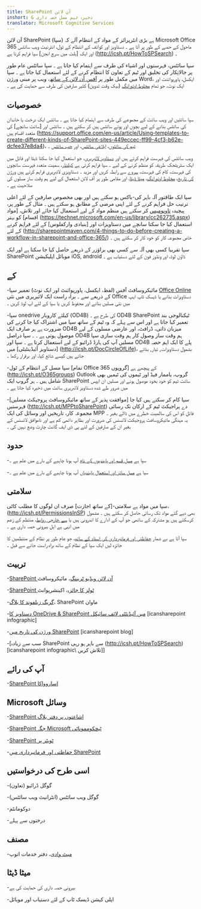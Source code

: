 ```yaml
---
title: SharePoint آن لائن
inshort: & ذخیرہ ٹیم مسل حصہ داری
translator: Microsoft Cognitive Services
---
```



آن لائن SharePoint (سپا) ہے بڑی انٹرپرائز کے مواد کے انتظام آلے کہ Microsoft Office 365 ماحول کے حصے کے طور پر آتا ہے ۔ دستاویز اور کوائف کے انتظام کے ٹول، انٹرنیٹ ویب سائٹس اور ایک [بلٹ میں سرچ انجن] سپا فراہم کرتا ہے (http://icsh.pt/HowToSPSearch) ۔

سپا سائٹس، فہرستوں اور اشیاء کی طرف سے اہتمام کیا جاتا ہے ۔ سپا سائٹس عام طور پر جالاتِکار کی تخلیق اور ٹیم کے تعاون کا انتظام کرنے کے لئے استعمال کیا جاتا ہے ۔ سپا میں مکمل طور پر [آفس آن لائن کے ساتھ](https://technet.microsoft.com/en-us/library/word-online-service-description.aspx)، ویب پر مبنی ورژن Word، ایکسل، پاورپوائنٹ اور ایک نوٹ، جو تمام [مخلوط اوتورانگ](http://icsh.pt/CoAuthoring) (بیک وقت تدوین) کثیر صارفین کی طرف سے حمایت کی ہے ۔

خصوصیات
---------

سپا سائٹیں اور ویب سائٹ کے مجموعے کی طرف سے اہتمام کیا جاتا ہے ۔ سائٹس ایک درخت یا خاندان کی سائٹس بنانے کے لیے بچوں اور پوتے سائٹس ہیں کر سکتے ہیں ۔ سائٹس اور [سائٹ سانچے] کی متعدد اقسام ہیں (https://support.office.com/en-us/article/Using-templates-to-create-different-kinds-of-SharePoint-sites-449eccec-ff99-4cf3-b62e-dcfee37e8da4)، [ٹیم کی سائٹوں](https://support.office.com/en-us/article/what-is-a-sharepoint-team-site-75545757-36c3-46a7-beed-0aaa74f0401e)، [ابلاغی سائٹس](https://support.office.com/en-us/article/what-is-a-sharepoint-communication-site-94a33429-e580-45c3-a090-5512a8070732)، اور [حب سائٹس](https://docs.microsoft.com/en-us/sharepoint/dev/features/hub-site/hub-site-overview) ۔

ویب سائٹس کی فہرست فراہم کرتے ہیں اور [دستاویز لائبریری](http://icsh.pt/SPDocLibs)، جو استعمال کیا جا سکتا ڈیٹا اور فائل میں ایک سٹریٹجک طریقہ کو منظم کرنے کے لیے ۔ سپا فراہم کرتی ہے [کیلنڈر](https//icsh.pt/SPCalendars)، سمیت متعدد فہرست سانچوں کی فہرست، کام کی فہرست، [سروے](http://icsh.pt/SPSurveyIntro) سے رابطہ کریں اور مزید ۔ دستاویزی لائبریری فراہم کرتے ہیں [ورژن کی تاریخ](http://icsh.pt/VersionHistory)، [مخلوط اوتورانگ](http://icsh.pt/CoAuthoring)، [میٹا ڈیٹا](http://icsh.pt/MetadataGuide)، اور مقامی طور پر آف لائن استعمال کے لیے ہم وقت ساز مسلوں کی صلاحیت ہے ۔

سپا ایک طاقتور آلہ باہر کی-باکس ہو سکتے ہیں اور بھی مخصوص صارفین کے لئے اعلی ترتیب حل فراہم کرنے کے لئے اپنی مرضی کے مطابق ہو سکتے ہیں ۔ مثال کے طور پر، پیچیدہ [تاونومیس](http://sharepointmaven.com/2-ways-to-design-sharepoint-taxonomy-for-an-organization/) کر سکتے ہیں منظم مواد کے لیے استعمال کیا جائے اور تلاش، [مواد اقسام] کو بہتر (https://technet.microsoft.com/en-us/library/cc262735.aspx) استعمال کیا جا سکتا سانچے میں دستاویزات اور [بنیادی وارکفلوس] کے لئے فراہم کرنے کے لئے (http://sharepointmaven.com/4-things-to-do-before-creating-a-workflow-in-sharepoint-and-office-365/) خاص مجموعہ کار کو خود کار کر سکتے ہیں ۔

سپا تقریبا کسی بھی آلہ سے کسی بھی براؤزر کے ذریعے حاصل کیا جا سکتا ہے اور ایک SharePoint موبائل اپلیکیشن iOS, android ڈاؤن لوڈ، اور ونڈوز فون کے لئے دستیاب ہے ۔

کے
---------

-مائیکروسافٹ آفس (لفظ، ایکسل، پاورپوائنٹ اور ایک نوٹ) تعمیر سپا [Office Online](https://technet.microsoft.com/en-us/library/word-online-service-description.aspx) کے ذریعے سے ۔ براہ راست ایک لائبریری میں نئی Office دستاویزات بنانے یا ڈیسک ٹاپ ایپ میں نئی مسلیں بنانے اور محفوظ کریں یا سپا کے لئے اپ لوڈ کریں ۔

-سپا onedrive کیلئے کاروبار (OD4B) کی طرح ہے ۔ OD4B SharePoint ٹیکنالوجی بند تعمیر کیا جاتا ہے اور اس سے پہلے کہ وہ ٹیم کے ساتھ سپا میں اشتراک کیا جا کرنے کی ضرورت ہے ہر صارف ایک OD4B میزبان ذاتی، ڈرافٹ، اور عارضی مسلوں کے لیے موصول ہوتی ہے ۔ ۔ سپا دراصل OD4B ہم وقت ساز وصول کار ہم وقت سازی سپا مسلیں آپ کی ہارڈ ڈرائیو کے لیے استعمال کرتا ہے ۔ سپا اور OD4B پلے کا ایک اہم حصہ [دستاویز آئیڈینٹیٹی] میں (http://icsh.pt/DocCircleOfLife)، بشمول دستاویزات, تیار, بنائے جاتے ہیں کیسے شائع کیا، اور برقرار رکھا ۔

-سپا مسل کے انتظام کے ٹول [تمام Office 365 گروپوں] کے پیچھے ہے (http://icsh.pt/O365groups) Outlook گروپ، یاممار فیڈ اور ٹیموں کی ٹیمیں بھی شامل ہیں ۔ ہر گروپ ایک SharePoint سائٹ ٹیم کو خود بخود موصول ہونے اور مسلیں ان ایپس میں ضرور طے شدہ دستاویز لائبریری سائٹ میں ذخیرہ کیا جاتا ہے ۔

-سپا کام کر سکتے ہیں کیا جا [موافقت پذیر کے ساتھ مائیکروسافٹ پروجیکٹ مسلیں] فہرستیں (http://icsh.pt/MPPtoSharePoint) دے پراجیکٹ ٹیم کے ارکان تک رسائی مجموعہ کار، تاریخیں اور وسائل کی ایک MPP فائل کو اس کی سالمیت خطرے میں ڈالے بغیر ۔ یہ مہنگی مائیکروسافٹ پروجیکٹ لائسنس کی ضرورت اور بظاہر دائمی کم ہے اور ناموافق لائسنس کے بغیر ان کے صارفین کے لئے پی ڈی ایف گانٹ چارٹ وضع نہیں کی ۔

حدود
---------

-سپا ہے [مسل قسم اور پابندیوں کے نام](http://icsh.pt/SPFileTypeLimits) آپ ہونا چاہیے کے بارے میں علم ہے ۔

-سپا ہے [مسل سائز اور استعمال پابندیاں](http://icsh.pt/SPUseLimits) آپ ہونا چاہیے کے بارے میں علم ہے ۔

سلامتی
---------

سپا میں مواد ہے سلامتی-[کے ساتھ اجازت] صرف ان لوگوں کا مطلب كاٹى، (http://icsh.pt/PermissionsInSP) بھی دیے گئے مواد تک رسائی حاصل کر سکتے ہیں ۔ مشمول کرسکتے ہیں ہو مشترکہ کے ساتھی جو آپ کے ادارے کا اندرونی ہیں یا [سے خارجی روابط](http://icsh.pt/ExternalSharing)، منتظم کے زعم میں انہی ہے اہل بیرونی حصہ داری ہے ۔

سپا آتا ہے بے شمار [حفاظتی اور فرمانبرداری کی اسناد کے ساتھ](https://blogs.technet.microsoft.com/wbaer/2017/03/13/security-and-compliance-in-sharepoint-online-and-onedrive-for-business/)، جو عام طور پر نظام کے منتظمین کا جائزہ لیں ایک سپا کے نظام کے ساتھ براہ راست جانے سے قبل ۔

تربیت
---------

-[SharePoint آن لائن ویڈیو ٹریننگ](https://support.office.com/en-us/article/SharePoint-Online-video-training-cb8ef501-84db-4427-ac77-ec2009fb8e23?ui=en-US&rs=en-US&ad=US)، مائیکروسافٹ

-[SharePoint ٹولز کا جائزہ](http://icansharepoint.com/tools)، اکینشرپوانٹ

-[گریگ زیلفوند کا بلاگ](http://sharepointmaven.com/blog-sharepoint-best-practices/)، SharePoint ماوان

-[دستاویز کا OneDrive & SharePoint میں آئیڈنٹٹی لائف سائیکل](http://icsh.pt/DocCircleOfLife) \[icansharepoint
    infographic\]

-[ورژن کی تاریخ میں SharePoint](http://icsh.pt/VersionHistory)
    \[icansharepoint blog\]

-[سب سے زیادہ SharePoint سے باہر ہو رہی
    (http://icsh.pt/HowToSPSearch) \[icansharepoint infographic\ تلاش کریں]]

آپ کی رائے
---------

-[SharePoint اساروواکا](https://sharepoint.uservoice.com/)

Microsoft وسائل
---------

-[SharePoint اشاعتوں پر دفتر بلاگ](https://blogs.office.com/en-us/sharepoint/)

-[SharePoint جگہ Microsoft ٹیچکومموناٹی](https://techcommunity.microsoft.com/t5/SharePoint/bd-p/SharePoint_General)

-[SharePoint ٹویٹر پر](https://twitter.com/sharepoint)

-[حفاظتی اور فرمانبرداری میں SharePoint](https://blogs.technet.microsoft.com/wbaer/2017/03/13/security-and-compliance-in-sharepoint-online-and-onedrive-for-business/)


اسی طرح کی درخواستیں
--------------------

-گوگل ڈرائیو (تعاون)

-گوگل ویب سائٹس (انٹرانیٹ ویب سائٹس)

-دوکومانٹم

-درختوں سے پہلے

مصنف
---------

-[میٹ وادی](https://www.linkedin.com/in/thatmattwade/)، دفتر خدمات اتوپ

میٹا ڈیٹا
--------

-بیرونی حصہ داری کی حمایت کی ہے

-اپلی کیشن ڈیسک ٹاپ کے لئے دستیاب اور موبائل

